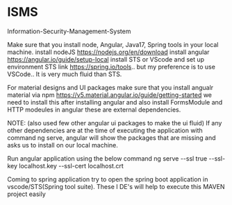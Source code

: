# ISMS
Information-Security-Management-System

Make sure that you install node, Angular, Java17, Spring tools in your local machine.
install nodeJS  https://nodejs.org/en/download
install angular  https://angular.io/guide/setup-local
install STS or VScode and set up environment STS link https://spring.io/tools.. but my preference is to use VSCode.. It is very much fluid than STS.

For material designs and UI packages make sure that you install angualr material via npm https://v5.material.angular.io/guide/getting-started
we need to install this after installing angular and also install FormsModule and HTTP modeules in angular these are external dependencies.

NOTE: (also used few other angular ui packages to make the ui fluid)
If any other dependencies are at the time of executing the application with command ng serve, angular will show the packages that are missing and asks us to install on our local machine. 


Run angular application using the below command
ng serve --ssl true --ssl-key localhost.key --ssl-cert localhost.crt

Coming to spring application try to open the spring boot application in vscode/STS(Spring tool suite). These I
DE's will help to execute this MAVEN project easily



